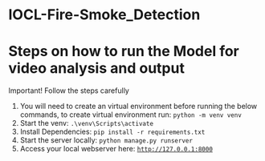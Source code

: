 # IOCL-Fire-Smoke_Detection

# Steps on how to run the Model for video analysis and output

Important! Follow the steps carefully

1. You will need to create an virtual environment before running the below commands, to create virtual environment run: ```python -m venv venv```
2. Start the venv: ```.\venv\Scripts\activate```
3. Install Dependencies: ```pip install -r requirements.txt```
4. Start the server locally: ```python manage.py runserver```
5. Access your local webserver here: [```http://127.0.0.1:8000```](http://127.0.0.1:8000) 